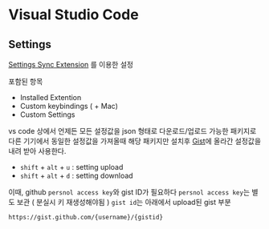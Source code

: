 # Visual Studio Code

## Settings

[Settings Sync Extension](https://gist.github.com/smc0210/d081db34c30c9fba4d041a73a12fa938) 를 이용한 설정

포함된 항목

* Installed Extention
* Custom keybindings \( + Mac\)
* Custom Settings

vs code 상에서 언제든 모든 설정값을 json 형태로 다운로드/업로드 가능한 패키지로 다른 기기에서 동일한 설정값을 가져올때 해당 패키지만 설치후 [Gist](https://gist.github.com/smc0210/d081db34c30c9fba4d041a73a12fa938)에 올라간 설정값을 내려 받아 사용한다.

- `shift` + `alt` + `u` : setting upload
- `shift` + `alt` + `d` : setting download

이때, github `persnol access key`와 gist ID가 필요하다
`persnol access key`는 별도 보관 ( 분실시 키 재생성해야됨 )
`gist id`는 아래에서 upload된 gist 부분

`https://gist.github.com/{username}/{gistid}`




